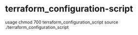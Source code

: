 # terraform_configuration-script

usage 
chmod 700 terraform_configuration_script
source ./terraform_configuration_script
